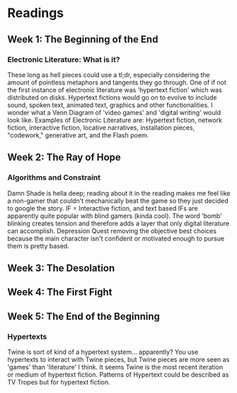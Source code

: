 # Readings

## Week 1: The Beginning of the End

### Electronic Literature: What is it?

These long as hell pieces could use a tl;dr, especially considering the amount of pointless metaphors and tangents they go through.
One of if not the first instance of electronic literature was 'hypertext fiction' which was distributed on disks. Hypertext fictions would go on to evolve to include  sound, spoken text, animated text, graphics and other functionalities.
I wonder what a Venn Diagram of 'video games' and 'digital writing' would look like.
Examples of Electronic Literature are: Hypertext fiction, network fiction, interactive fiction, locative narratives, installation pieces, "codework," generative art, and the Flash poem.

## Week 2: The Ray of Hope

### Algorithms and Constraint

Damn Shade is hella deep; reading about it in the reading makes me feel like a non-gamer that couldn't mechanically beat the game so they just decided to google the story. 
IF = Interactive fiction, and text based IFs are apparently quite popular with blind gamers (kinda cool).
The word 'bomb' blinking creates tension and therefore adds a layer that only digital literature can accomplish.
Depression Quest removing the objective best choices because the main character isn't confident or motivated enough to pursue them is pretty based.

## Week 3: The Desolation



## Week 4: The First Fight



## Week 5: The End of the Beginning

### Hypertexts

Twine is sort of kind of a hypertext system... apparently? You use hypertexts to interact with Twine pieces, but Twine pieces are more seen as 'games' than 'literature' I think. It seems Twine is the most recent iteration or medium of hypertext fiction.
Patterns of Hypertext could be described as TV Tropes but for hypertext fiction.
